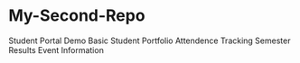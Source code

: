 # My-Second-Repo
Student Portal Demo
Basic Student Portfolio 
Attendence Tracking
Semester Results
Event Information
